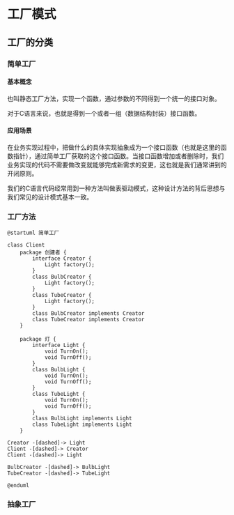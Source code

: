 # 工厂模式

## 工厂的分类

### 简单工厂

#### 基本概念

也叫静态工厂方法，实现一个函数，通过参数的不同得到一个统一的接口对象。

对于C语言来说，也就是得到一个或者一组（数据结构封装）接口函数。

#### 应用场景

在业务实现过程中，把做什么的具体实现抽象成为一个接口函数（也就是这里的函数指针），通过简单工厂获取的这个接口函数。当接口函数增加或者删除时，我们业务实现的代码不需要做改变就能够完成新需求的变更，这也就是我们通常讲到的开闭原则。

我们的C语言代码经常用到一种方法叫做表驱动模式，这种设计方法的背后思想与我们常见的设计模式基本一致。

### 工厂方法

```plantuml
@startuml 简单工厂

class Client
    package 创建者 {
        interface Creator {
            Light factory();
        }
        class BulbCreator {
            Light factory();
        }
        class TubeCreator {
            Light factory();
        }
        class BulbCreator implements Creator
        class TubeCreator implements Creator
    }

    package 灯 {
        interface Light {
            void TurnOn();
            void TurnOff();
        }
        class BulbLight {
            void TurnOn();
            void TurnOff();
        }
        class TubeLight {
            void TurnOn();
            void TurnOff();
        }
        class BulbLight implements Light
        class TubeLight implements Light
    }

Creator -[dashed]-> Light
Client -[dashed]-> Creator
Client -[dashed]-> Light

BulbCreator -[dashed]-> BulbLight
TubeCreator -[dashed]-> TubeLight

@enduml
```

### 抽象工厂
